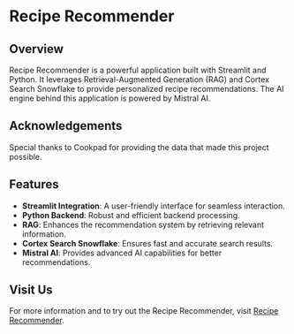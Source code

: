 # Recipe Recommender

## Overview
Recipe Recommender is a powerful application built with Streamlit and Python. It leverages Retrieval-Augmented Generation (RAG) and Cortex Search Snowflake to provide personalized recipe recommendations. The AI engine behind this application is powered by Mistral AI.

## Acknowledgements
Special thanks to Cookpad for providing the data that made this project possible.

## Features
- **Streamlit Integration**: A user-friendly interface for seamless interaction.
- **Python Backend**: Robust and efficient backend processing.
- **RAG**: Enhances the recommendation system by retrieving relevant information.
- **Cortex Search Snowflake**: Ensures fast and accurate search results.
- **Mistral AI**: Provides advanced AI capabilities for better recommendations.

## Visit Us
For more information and to try out the Recipe Recommender, visit [Recipe Recommender](https://app.snowflake.com/ap-southeast-3.aws/pf04419/#/streamlit-apps/NEWS_API.PUBLIC.GVXIWOPM2OGZKFMT?ref=snowsight_shared).
